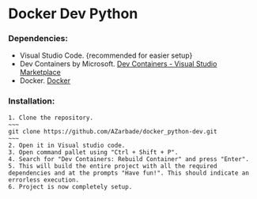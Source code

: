 # Docker Dev Python

### Dependencies:
- Visual Studio Code. {recommended for easier setup}
- Dev Containers by Microsoft.
    [Dev Containers - Visual Studio Marketplace](https://marketplace.visualstudio.com/items?itemName=ms-vscode-remote.remote-containers)
- Docker.
    [Docker](https://www.docker.com/)
   
### Installation:
    1. Clone the repository.
    ~~~
    git clone https://github.com/AZarbade/docker_python-dev.git
    ~~~
    2. Open it in Visual studio code.   
    3. Open command pallet using "Ctrl + Shift + P".   
    4. Search for "Dev Containers: Rebuild Container" and press "Enter".
    5. This will build the entire project with all the required dependencies and at the prompts "Have fun!". This should indicate an errorless execution.
    6. Project is now completely setup.   
